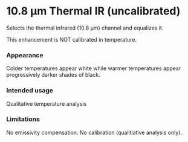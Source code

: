 # 10.8 µm Thermal IR (uncalibrated)

Selects the thermal infrared (10.8 µm) channel and equalizes it.

This enhancement is NOT calibrated in temperature.

### Appearance

Colder temperatures appear white while warmer temperatures appear progressively darker shades of black.

### Intended usage

Qualitative temperature analysis

### Limitations

No emissivity compensation.
No calibration (qualitiative analysis only).